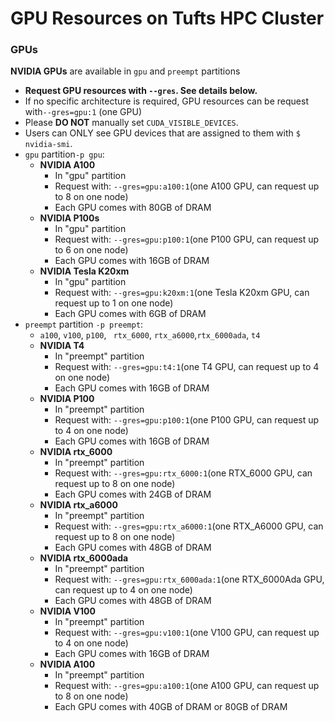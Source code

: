 # GPU Resources on Tufts HPC Cluster

### GPUs

__NVIDIA GPUs__ are available in `gpu` and `preempt` partitions

- **Request GPU resources with `--gres`. See details below.**
- If no specific architecture is required, GPU resources can be request with`--gres=gpu:1` (one GPU)
- Please **DO NOT** manually set `CUDA_VISIBLE_DEVICES`. 
- Users can ONLY see GPU devices that are assigned to them with `$ nvidia-smi`.
- `gpu` partition`-p gpu`:
  - **NVIDIA A100**
    - In "gpu" partition
    - Request with: `--gres=gpu:a100:1`(one A100 GPU, can request up to 8 on one node)
    - Each GPU comes with 80GB of DRAM
  - **NVIDIA P100s**
    - In "gpu" partition
    - Request with: `--gres=gpu:p100:1`(one P100 GPU, can request up to 6 on one node)
    - Each GPU comes with 16GB of DRAM
  - **NVIDIA Tesla K20xm**
    - In "gpu" partition
    - Request with: `--gres=gpu:k20xm:1`(one Tesla K20xm GPU, can request up to 1 on one node)
    - Each GPU comes with 6GB of DRAM
- `preempt` partition `-p preempt`:
  - `a100`, `v100`, `p100`, ` rtx_6000`, `rtx_a6000`,`rtx_6000ada`, `t4`
  - **NVIDIA T4**
    - In "preempt" partition
    - Request with: `--gres=gpu:t4:1`(one T4 GPU, can request up to 4 on one node)
    - Each GPU comes with 16GB of DRAM
  - **NVIDIA P100**
    - In "preempt" partition
    - Request with: `--gres=gpu:p100:1`(one P100 GPU, can request up to 4 on one node)
    - Each GPU comes with 16GB of DRAM
  - **NVIDIA rtx_6000**
    - In "preempt" partition
    - Request with: `--gres=gpu:rtx_6000:1`(one RTX_6000 GPU, can request up to 8 on one node)
    - Each GPU comes with 24GB of DRAM
  - **NVIDIA rtx_a6000**
    - In "preempt" partition
    - Request with: `--gres=gpu:rtx_a6000:1`(one RTX_A6000 GPU, can request up to 8 on one node)
    - Each GPU comes with 48GB of DRAM
  - **NVIDIA rtx_6000ada**
    - In "preempt" partition
    - Request with: `--gres=gpu:rtx_6000ada:1`(one RTX_6000Ada GPU, can request up to 4 on one node)
    - Each GPU comes with 48GB of DRAM
  - **NVIDIA V100**
    - In "preempt" partition
    - Request with: `--gres=gpu:v100:1`(one V100 GPU, can request up to 4 on one node)
    - Each GPU comes with 16GB of DRAM
  - **NVIDIA A100**
    - In "preempt" partition
    - Request with: `--gres=gpu:a100:1`(one A100 GPU, can request up to 8 on one node)
    - Each GPU comes with 40GB of DRAM or 80GB of DRAM

### 